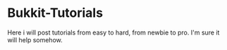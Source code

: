 # Bukkit-Tutorials
Here i will post tutorials from easy to hard, from newbie to pro. I'm sure it will help somehow.
